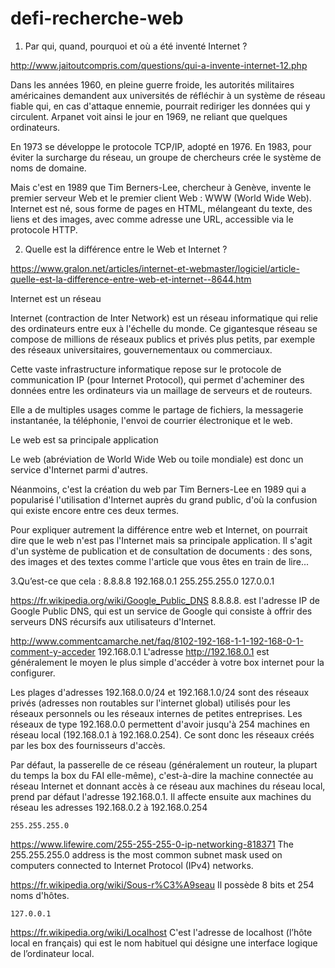 # defi-recherche-web

1. Par qui, quand, pourquoi et où a été inventé Internet ?

http://www.jaitoutcompris.com/questions/qui-a-invente-internet-12.php

Dans les années 1960, en pleine guerre froide, les autorités militaires américaines demandent aux universités de réfléchir à un système de réseau fiable qui, en cas d'attaque ennemie, pourrait rediriger les données qui y circulent. Arpanet voit ainsi le jour en 1969, ne reliant que quelques ordinateurs.

En 1973 se développe le protocole TCP/IP, adopté en 1976. En 1983, pour éviter la surcharge du réseau, un groupe de chercheurs crée le système de noms de domaine.

Mais c'est en 1989 que Tim Berners-Lee, chercheur à Genève, invente le premier serveur Web et le premier client Web : WWW (World Wide Web). Internet est né, sous forme de pages en HTML, mélangeant du texte, des liens et des images, avec comme adresse une URL, accessible via le protocole HTTP.



2. Quelle est la différence entre le Web et Internet ?

https://www.gralon.net/articles/internet-et-webmaster/logiciel/article-quelle-est-la-difference-entre-web-et-internet--8644.htm

Internet est un réseau

Internet (contraction de Inter Network) est un réseau informatique qui relie des ordinateurs entre eux à l'échelle du monde. Ce gigantesque réseau se compose de millions de réseaux publics et privés plus petits, par exemple des réseaux universitaires, gouvernementaux ou commerciaux.

Cette vaste infrastructure informatique repose sur le protocole de communication IP (pour Internet Protocol), qui permet d'acheminer des données entre les ordinateurs via un maillage de serveurs et de routeurs.

Elle a de multiples usages comme le partage de fichiers, la messagerie instantanée, la téléphonie, l'envoi de courrier électronique et le web. 

Le web est sa principale application

Le web (abréviation de World Wide Web ou toile mondiale) est donc un service d'Internet parmi d'autres.

Néanmoins, c'est la création du web par Tim Berners-Lee en 1989 qui a popularisé l'utilisation d'Internet auprès du grand public, d'où la confusion qui existe encore entre ces deux termes.

Pour expliquer autrement la différence entre web et Internet, on pourrait dire que le web n'est pas l'Internet mais sa principale application. Il s'agit d'un système de publication et de consultation de documents : des sons, des images et des textes comme l'article que vous êtes en train de lire...



3.Qu’est-ce que cela :
    8.8.8.8
    192.168.0.1
    255.255.255.0
    127.0.0.1

 	
https://fr.wikipedia.org/wiki/Google_Public_DNS
 	8.8.8.8. est l'adresse IP de Google Public DNS, qui est un service de Google qui consiste à offrir des serveurs DNS récursifs aux utilisateurs d'Internet. 

 
http://www.commentcamarche.net/faq/8102-192-168-1-1-192-168-0-1-comment-y-acceder
 	192.168.0.1 
L'adresse http://192.168.0.1  est généralement le moyen le plus simple d'accéder à votre box internet pour la configurer. 

Les plages d'adresses 192.168.0.0/24 et 192.168.1.0/24 sont des réseaux privés (adresses non routables sur l'internet global) utilisés pour les réseaux personnels ou les réseaux internes de petites entreprises. Les réseaux de type 192.168.0.0 permettent d'avoir jusqu'à 254 machines en réseau local (192.168.0.1 à 192.168.0.254). Ce sont donc les réseaux créés par les box des fournisseurs d'accès.

Par défaut, la passerelle de ce réseau (généralement un routeur, la plupart du temps la box du FAI elle-même), c'est-à-dire la machine connectée au réseau Internet et donnant accès à ce réseau aux machines du réseau local, prend par défaut l'adresse 192.168.0.1. Il affecte ensuite aux machines du réseau les adresses 192.168.0.2 à 192.168.0.254

	255.255.255.0
https://www.lifewire.com/255-255-255-0-ip-networking-818371
The 255.255.255.0 address is the most common subnet mask used on computers connected to Internet Protocol (IPv4) networks.

https://fr.wikipedia.org/wiki/Sous-r%C3%A9seau
Il possède 8 bits et 254 noms d'hôtes.

	127.0.0.1
https://fr.wikipedia.org/wiki/Localhost	
 C'est l'adresse de localhost (l’hôte local en français) qui est le nom habituel qui désigne une interface logique de l’ordinateur local.

 



